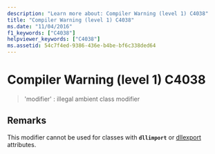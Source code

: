 ```yaml
---
description: "Learn more about: Compiler Warning (level 1) C4038"
title: "Compiler Warning (level 1) C4038"
ms.date: "11/04/2016"
f1_keywords: ["C4038"]
helpviewer_keywords: ["C4038"]
ms.assetid: 54c7f4ed-9386-436e-b4be-bf6c338ded64
---
```

# Compiler Warning (level 1) C4038

> 'modifier' : illegal ambient class modifier

## Remarks

This modifier cannot be used for classes with **`dllimport`** or [dllexport](../../cpp/dllexport-dllimport.md) attributes.
